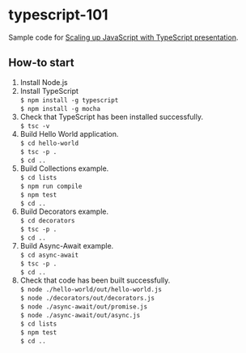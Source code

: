 # typescript-101
Sample code for [Scaling up JavaScript with TypeScript presentation](http://www.slideshare.net/IlyaVerbitskiy1/scaling-up-javascript-with-typescript).

## How-to start

1. Install Node.js
2. Install TypeScript<br>
```$ npm install -g typescript```<br>
```$ npm install -g mocha```
3. Check that TypeScript has been installed successfully.<br>
```$ tsc -v```
4. Build Hello World application.<br>
```$ cd hello-world```<br>
```$ tsc -p .```<br>
```$ cd ..```
5. Build Collections example.<br>
```$ cd lists```<br>
```$ npm run compile```<br>
```$ npm test```<br>
```$ cd ..```
6. Build Decorators example.<br>
```$ cd decorators```<br>
```$ tsc -p .```<br>
```$ cd ..```
7. Build Async-Await example.<br>
```$ cd async-await```<br>
```$ tsc -p .```<br>
```$ cd ..```
8. Check that code has been built successfully.<br>
```$ node ./hello-world/out/hello-world.js```<br>
```$ node ./decorators/out/decorators.js```<br>
```$ node ./async-await/out/promise.js```<br>
```$ node ./async-await/out/async.js```<br>
```$ cd lists```<br>
```$ npm test```<br>
```$ cd ..```
